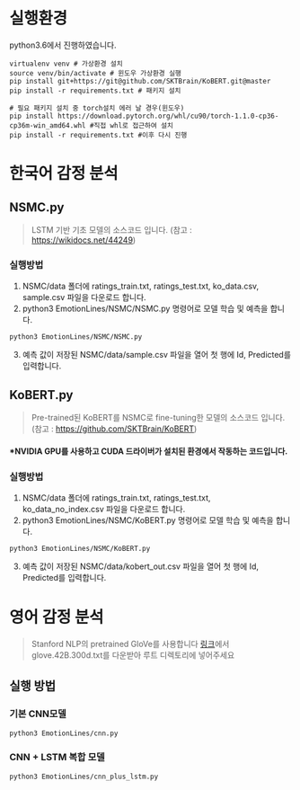 # 실행환경
python3.6에서 진행하였습니다.
```python3
virtualenv venv # 가상환경 설치
source venv/bin/activate # 윈도우 가상환경 실행
pip install git+https://git@github.com/SKTBrain/KoBERT.git@master
pip install -r requirements.txt # 패키지 설치

# 필요 패키지 설치 중 torch설치 에러 날 경우(윈도우)
pip install https://download.pytorch.org/whl/cu90/torch-1.1.0-cp36-cp36m-win_amd64.whl #직접 whl로 접근하여 설치
pip install -r requirements.txt #이후 다시 진행
```

# 한국어 감정 분석
## NSMC.py 

> LSTM 기반 기초 모델의 소스코드 입니다. (참고 : https://wikidocs.net/44249)

### 실행방법
1. NSMC/data 폴더에  ratings_train.txt, ratings_test.txt, ko_data.csv, sample.csv 파일을 다운로드 합니다.
2. python3 EmotionLines/NSMC/NSMC.py 명령어로 모델 학습 및 예측을 합니다.
```python3
python3 EmotionLines/NSMC/NSMC.py
```
3. 예측 값이 저장된 NSMC/data/sample.csv 파일을 열어 첫 행에 Id, Predicted를 입력합니다.

## KoBERT.py

> Pre-trained된 KoBERT를 NSMC로 fine-tuning한 모델의 소스코드 입니다. (참고 : https://github.com/SKTBrain/KoBERT)
#### *NVIDIA GPU를 사용하고 CUDA 드라이버가 설치된 환경에서 작동하는 코드입니다.

### 실행방법
1. NSMC/data 폴더에  ratings_train.txt, ratings_test.txt, ko_data_no_index.csv 파일을 다운로드 합니다.
2. python3 EmotionLines/NSMC/KoBERT.py 명령어로 모델 학습 및 예측을 합니다.
```python3
python3 EmotionLines/NSMC/KoBERT.py
```
3. 예측 값이 저장된 NSMC/data/kobert_out.csv 파일을 열어 첫 행에 Id, Predicted를 입력합니다.

# 영어 감정 분석

> Stanford NLP의 pretrained GloVe를 사용합니다 [링크](https://nlp.stanford.edu/projects/glove/)에서 glove.42B.300d.txt를 다운받아 루트 디렉토리에 넣어주세요 

## 실행 방법
### 기본 CNN모델
```python3
python3 EmotionLines/cnn.py
```
### CNN + LSTM 복합 모델
```python3
python3 EmotionLines/cnn_plus_lstm.py
```
